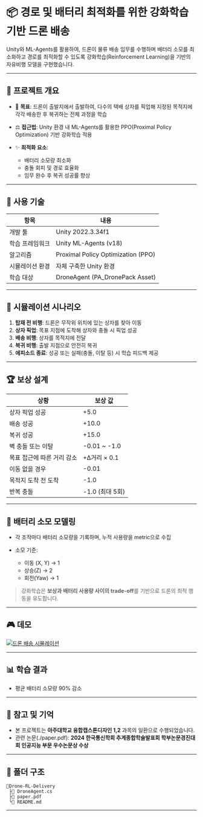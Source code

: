 # 📦 경로 및 배터리 최적화를 위한 강화학습 기반 드론 배송

Unity와 ML-Agents를 활용하여, 드론이 물류 배송 임무를 수행하며 배터리 소모를 최소화하고 경로를 최적화할 수 있도록 강화학습(Reinforcement Learning)을 기반의 자유비행 모델을 구현했습니다.

---

## 🧠 프로젝트 개요

* 📅 **목표**: 드론이 출발지에서 출발하여, 다수의 택배 상자를 픽업해 지정된 목적지에 각각 배송한 후 복귀하는 전체 과정을 학습
* ⚖️ **접근법**: Unity 환경 내 ML-Agents를 활용한 PPO(Proximal Policy Optimization) 기반 강화학습 적용
* ✨ **최적화 요소**:

  * 배터리 소모량 최소화
  * 충돌 회피 및 경로 효율화
  * 임무 완수 후 복귀 성공률 향상

---

## 💠 사용 기술

| 항목       | 내용                                 |
| -------- | ---------------------------------- |
| 개발 툴     | Unity 2022.3.34f1                   |
| 학습 프레임워크 | Unity ML-Agents (v18)              |
| 알고리즘     | Proximal Policy Optimization (PPO) |
| 시뮬레이션 환경 | 자체 구축한 Unity 환경          |
| 학습 대상    | DroneAgent (PA_DronePack Asset)                    |

---

## 🚁 시뮬레이션 시나리오

1. **탑재 전 비행**: 드론은 무작위 위치에 있는 상자를 찾아 이동
2. **상자 픽업**: 목표 지점에 도착해 상자와 충돌 시 픽업 성공
3. **배송 비행**: 상자를 목적지에 전달
4. **복귀 비행**: 출발 지점으로 안전히 복귀
5. **에피소드 종료**: 성공 또는 실패(충돌, 이탈 등) 시 학습 피드백 제공

---

## 🏆 보상 설계

| 상황              | 보상 값          |
| --------------- | ------------- |
| 상자 픽업 성공        | +5.0          |
| 배송 성공           | +10.0         |
| 복귀 성공           | +15.0         |
| 벽 충돌 또는 이탈      | -0.01 \~ -1.0 |
| 목표 접근에 따른 거리 감소 | +Δ거리 × 0.1    |
| 이동 없을 경우        | -0.01         |
| 목적지 도착 전 도착     | -1.0          |
| 반복 충돌           | -1.0 (최대 5회)  |

---

## 🔋 배터리 소모 모델링

* 각 조작마다 배터리 소모량을 기록하며, 누적 사용량을 metric으로 수집
* 소모 기준:

  * 이동 (X, Y) → 1
  * 상승(Z) → 2
  * 회전(Yaw) → 1

> 강화학습은 **보상과 배터리 사용량 사이의 trade-off**를 기반으로 드론의 최적 행동을 유도합니다.

---

## 🎮 데모

[![드론 배송 시뮬레이션](http://img.youtube.com/vi/ayWDC9i-LCo/0.jpg)](https://www.youtube.com/watch?v=ayWDC9i-LCo)

---

## 📊 학습 결과

* 평균 배터리 소모량 90% 감소

---

## 📝 참고 및 기억

* 본 프로젝트는 **아주대학교 융합캡스톤디자인 1,2** 과목의 일환으로 수행되었습니다.
* 관련 논문(./paper.pdf): **2024 한국통신학회 추계종합학술발표회 학부논문경진대회 인공지능 부문 우수논문상 수상**

---

## 📁 폴더 구조

```
📆Drone-RL-Delivery
 ├📄 DroneAgent.cs
 ├📄 paper.pdf
 └📄 README.md

```
---
